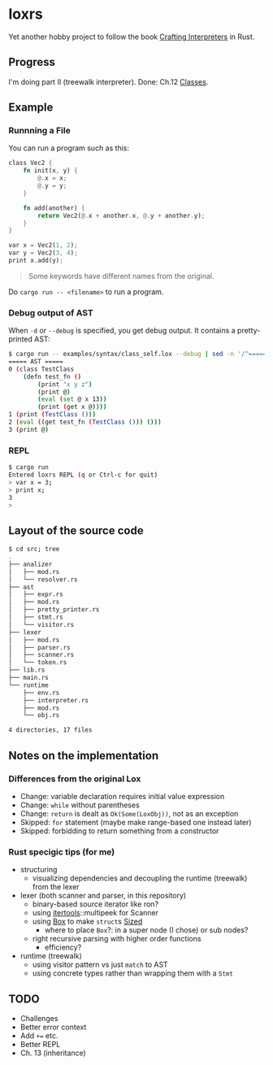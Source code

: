 # loxrs

Yet another hobby project to follow the book [Crafting Interpreters](http://www.craftinginterpreters.com/) in Rust.

## Progress

I'm doing part II (treewalk interpreter). Done: Ch.12 [Classes](https://craftinginterpreters.com/classes.html).

## Example

### Runnning a File

You can run a program such as this:

```rust
class Vec2 {
    fn init(x, y) {
        @.x = x;
        @.y = y;
    }

    fn add(another) {
        return Vec2(@.x + another.x, @.y + another.y);
    }
}

var x = Vec2(1, 2);
var y = Vec2(3, 4);
print x.add(y);
```

> Some keywords have different names from the original.

Do `cargo run -- <filename>` to run a program.

### Debug output of AST

When `-d` or `--debug` is specified, you get debug output. It contains a pretty-printed AST:

```sh
$ cargo run -- examples/syntax/class_self.lox --debug | sed -n '/^===== AST/,/^$/p'
===== AST =====
0 (class TestClass
    (defn test_fn ()
        (print "x y z")
        (print @)
        (eval (set @ x 13))
        (print (get x @))))
1 (print (TestClass ()))
2 (eval ((get test_fn (TestClass ())) ()))
3 (print @)

```

### REPL

```sh
$ cargo run
Entered loxrs REPL (q or Ctrl-c for quit)
> var x = 3;
> print x;
3
>
```

## Layout of the source code

```sh
$ cd src; tree
.
├── analizer
│   ├── mod.rs
│   └── resolver.rs
├── ast
│   ├── expr.rs
│   ├── mod.rs
│   ├── pretty_printer.rs
│   ├── stmt.rs
│   └── visitor.rs
├── lexer
│   ├── mod.rs
│   ├── parser.rs
│   ├── scanner.rs
│   └── token.rs
├── lib.rs
├── main.rs
└── runtime
    ├── env.rs
    ├── interpreter.rs
    ├── mod.rs
    └── obj.rs

4 directories, 17 files

```

## Notes on the implementation

### Differences from the original Lox

- Change: variable declaration requires initial value expression 
- Change: `while` without parentheses 
- Change: `return` is dealt as `Ok(Some(LoxObj))`, not as an exception 
- Skipped: `for` statement (maybe make range-based one instead later) 
- Skipped: forbidding to return something from a constructor 

### Rust specigic tips (for me)

- structuring 
    - visualizing dependencies and decoupling the runtime (treewalk) from the lexer 
- lexer (both scanner and parser, in this repository) 
    - binary-based source iterator like ron? 
    - using [itertools](https://docs.rs/itertools/0.8.0/itertools/)::multipeek for Scanner 
    - using [Box](https://doc.rust-lang.org/std/boxed/struct.Box.html) to make `struct`s [Sized](https://doc.rust-lang.org/std/marker/trait.Sized.html) 
        - where to place `Box`?: in a super node (I chose) or sub nodes? 
    - right recursive parsing with higher order functions 
        - efficiency? 
- runtime (treewalk) 
    - using visitor pattern vs just `match` to AST 
    - using concrete types rather than wrapping them with a `Stmt` 

## TODO

- Challenges
- Better error context
- Add `+=` etc.
- Better REPL
- Ch. 13 (inheritance)

